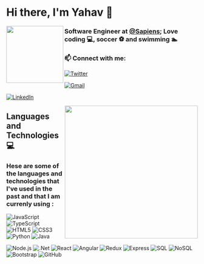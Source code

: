 <h1> Hi there, I'm Yahav 👋</h1>


  <img align='left' src="https://i.ibb.co/10tKkpD/avt-removebg-preview-2.png" width="150px">  
  <h3 >Software Engineer at <a href="https://www.sapiens.com/">@Sapiens</a>; Love coding 💻, soccer ⚽ and swimming 🏊</h3>
    <h3 align="left"> 📫 Connect with me:</h3>


  [![Twitter](https://img.shields.io/twitter/url?color=358EF3&label=%20Follow%20%40YahavMizrahi&logo=twitter&logoColor=358EF3&style=plastic&url=https%3A%2F%2Ftwitter.com%2FYahavMizrahi)](https://twitter.com/YahavMizrahi)
  
  [![Gmail](https://img.shields.io/twitter/url?color=red&label=yahavmizrahi91%40gmail.com&logo=gmail&logoColor=FF0000&style=plastic&url=https%3A%2F%2Fmail.google.com%2Fmail%2Fu%2F0%2F%23inbox)](mailto:yahavmizrahi91@gmail.com)
  
  [![LinkedIn](https://img.shields.io/twitter/url?color=ffffff&label=%20Yahav%20Mizrahi&logo=linkedin&logoColor=ffffff&style=plastic&url=https%3A%2F%2Fwww.linkedin.com%2Fin%2Fyahav-mizrahi%2F)](https://www.linkedin.com/in/yahav-mizrahi/)
  
<img align='right' src="https://i.ibb.co/0Z5JWnp/computer.png" height="350px">  


## Languages and Technologies 💻

### Hese are some of the languages and technologies that I've used in the past and that I am currenly using :

![JavaScript](https://img.shields.io/badge/JavaScript-F7DF1E?style=for-the-badge&logo=javascript&logoColor=black) 
![TypeScript](https://img.shields.io/badge/TypeScript-007ACC?style=for-the-badge&logo=typescript&logoColor=white) 
![HTML5](https://img.shields.io/badge/HTML5-E34F26?style=for-the-badge&logo=html5&logoColor=white)
![CSS3](https://img.shields.io/badge/CSS3-1572B6?style=for-the-badge&logo=css3&logoColor=white)
![Python](https://img.shields.io/badge/Python-14354C?style=for-the-badge&logo=python&logoColor=white)
![Java](https://img.shields.io/badge/Java-ED8B00?style=for-the-badge&logo=java&logoColor=white)





![Node.js](	https://img.shields.io/badge/Node.js-43853D?style=for-the-badge&logo=node.js&logoColor=white)
![.Net](https://img.shields.io/badge/.NET-5C2D91?style=for-the-badge&logo=.net&logoColor=white)
![React](https://img.shields.io/badge/React-20232A?style=for-the-badge&logo=react&logoColor=61DAFB) 
![Angular](https://img.shields.io/badge/Angular-DD0031?style=for-the-badge&logo=angular&logoColor=white) 
![Redux](https://img.shields.io/badge/Redux-593D88?style=for-the-badge&logo=redux&logoColor=white)
![Express](https://img.shields.io/badge/Express.js-404D59?style=for-the-badge)
![SQL](https://img.shields.io/badge/SQLite-07405E?style=for-the-badge&logo=sqlite&logoColor=white)
![NoSQL](https://img.shields.io/badge/NoSQL-007ACC?style=for-the-badge&logo=firebase&logoColor=yellow)
![Bootstrap](https://img.shields.io/badge/Bootstrap-563D7C?style=for-the-badge&logo=bootstrap&logoColor=white)
![GitHub](https://img.shields.io/badge/GitHub-100000?style=for-the-badge&logo=github&logoColor=white)
</div>

<!-- <h3>About Me</h3> -->


<!--
**YahavMizrahi/YahavMizrahi** is a ✨ _special_ ✨ repository because its `README.md` (this file) appears on your GitHub profile.

Here are some ideas to get you started:

- 🔭 I’m currently working on ...
- 🌱 I’m currently learning ...
- 👯 I’m looking to collaborate on ...
- 🤔 I’m looking for help with ...
- 💬 Ask me about ...
- 📫 How to reach me: ...
- 😄 Pronouns: ...
- ⚡ Fun fact: ...
-->
